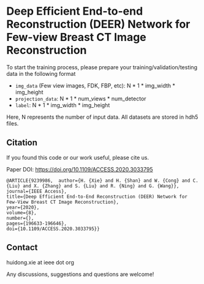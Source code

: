 # Deep Efficient End-to-end Reconstruction (DEER) Network for Few-view Breast CT Image Reconstruction
To start the training process, please prepare your training/validation/testing data in the following format

* ``img_data`` (Few view images, FDK, FBP, etc): N * 1 * img_width * img_height
* ``projection_data``: N * 1 * num_views * num_detector
* ``label``: N * 1 * img_width * img_height

Here, N represents the number of input data.
All datasets are stored in hdh5 files.

## Citation
If you found this code or our work useful, please cite us.

Paper DOI: https://doi.org/10.1109/ACCESS.2020.3033795
```
@ARTICLE{9239986,  author={H. {Xie} and H. {Shan} and W. {Cong} and C. {Liu} and X. {Zhang} and S. {Liu} and R. {Ning} and G. {Wang}}, 
journal={IEEE Access}, 
title={Deep Efficient End-to-End Reconstruction (DEER) Network for Few-View Breast CT Image Reconstruction}, 
year={2020},
volume={8},
number={}, 
pages={196633-196646},
doi={10.1109/ACCESS.2020.3033795}}
```
## Contact
huidong.xie at ieee dot org

Any discussions, suggestions and questions are welcome!
